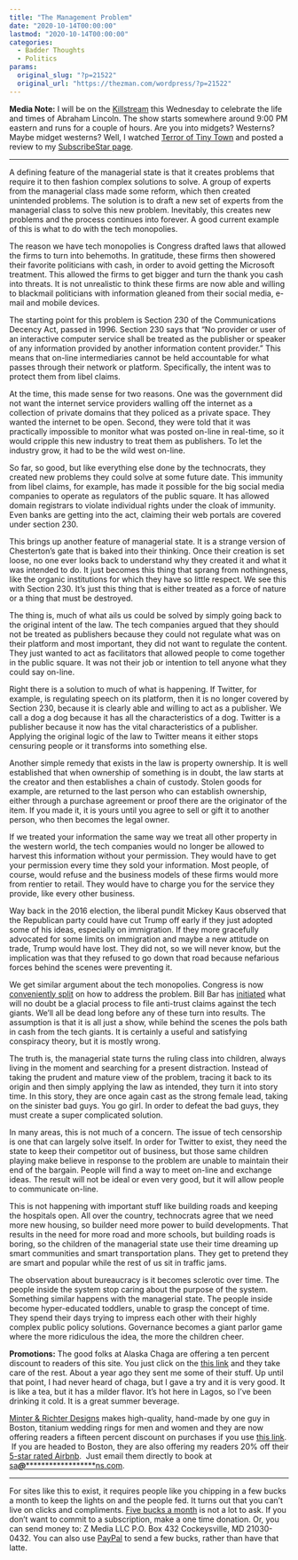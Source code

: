 ```yaml
---
title: "The Management Problem"
date: "2020-10-14T00:00:00"
lastmod: "2020-10-14T00:00:00"
categories:
  - Badder Thoughts
  - Politics
params:
  original_slug: "?p=21522"
  original_url: "https://thezman.com/wordpress/?p=21522"
---
```


**Media Note:** I will be on the
<a href="https://dlive.tv/theralphretort" rel="noopener noreferrer"
target="_blank">Killstream</a> this Wednesday to celebrate the life and
times of Abraham Lincoln. The show starts somewhere around 9:00 PM
eastern and runs for a couple of hours. Are you into midgets? Westerns?
Maybe midget westerns? Well, I watched
<a href="https://en.wikipedia.org/wiki/The_Terror_of_Tiny_Town"
rel="noopener noreferrer" target="_blank">Terror of Tiny Town</a> and
posted a review to my <a href="https://www.subscribestar.com/the-z-blog"
rel="noopener noreferrer" target="_blank">SubscribeStar page</a>.

------------------------------------------------------------------------

A defining feature of the managerial state is that it creates problems
that require it to then fashion complex solutions to solve. A group of
experts from the managerial class made some reform, which then created
unintended problems. The solution is to draft a new set of experts from
the managerial class to solve this new problem. Inevitably, this creates
new problems and the process continues into forever. A good current
example of this is what to do with the tech monopolies.

The reason we have tech monopolies is Congress drafted laws that allowed
the firms to turn into behemoths. In gratitude, these firms then
showered their favorite politicians with cash, in order to avoid getting
the Microsoft treatment. This allowed the firms to get bigger and turn
the thank you cash into threats. It is not unrealistic to think these
firms are now able and willing to blackmail politicians with information
gleaned from their social media, e-mail and mobile devices.

The starting point for this problem is Section 230 of the Communications
Decency Act, passed in 1996. Section 230 says that “No provider or user
of an interactive computer service shall be treated as the publisher or
speaker of any information provided by another information content
provider.” This means that on-line intermediaries cannot be held
accountable for what passes through their network or platform.
Specifically, the intent was to protect them from libel claims.

At the time, this made sense for two reasons. One was the government did
not want the internet service providers walling off the internet as a
collection of private domains that they policed as a private space. They
wanted the internet to be open. Second, they were told that it was
practically impossible to monitor what was posted on-line in real-time,
so it would cripple this new industry to treat them as publishers. To
let the industry grow, it had to be the wild west on-line.

So far, so good, but like everything else done by the technocrats, they
created new problems they could solve at some future date. This immunity
from libel claims, for example, has made it possible for the big social
media companies to operate as regulators of the public square. It has
allowed domain registrars to violate individual rights under the cloak
of immunity. Even banks are getting into the act, claiming their web
portals are covered under section 230.

This brings up another feature of managerial state. It is a strange
version of Chesterton’s gate that is baked into their thinking. Once
their creation is set loose, no one ever looks back to understand why
they created it and what it was intended to do. It just becomes this
thing that sprang from nothingness, like the organic institutions for
which they have so little respect. We see this with Section 230. It’s
just this thing that is either treated as a force of nature or a thing
that must be destroyed.

The thing is, much of what ails us could be solved by simply going back
to the original intent of the law. The tech companies argued that they
should not be treated as publishers because they could not regulate what
was on their platform and most important, they did not want to regulate
the content. They just wanted to act as facilitators that allowed people
to come together in the public square. It was not their job or intention
to tell anyone what they could say on-line.

Right there is a solution to much of what is happening. If Twitter, for
example, is regulating speech on its platform, then it is no longer
covered by Section 230, because it is clearly able and willing to act as
a publisher. We call a dog a dog because it has all the characteristics
of a dog. Twitter is a publisher because it now has the vital
characteristics of a publisher. Applying the original logic of the law
to Twitter means it either stops censuring people or it transforms into
something else.

Another simple remedy that exists in the law is property ownership. It
is well established that when ownership of something is in doubt, the
law starts at the creator and then establishes a chain of custody.
Stolen goods for example, are returned to the last person who can
establish ownership, either through a purchase agreement or proof there
are the originator of the item. If you made it, it is yours until you
agree to sell or gift it to another person, who then becomes the legal
owner.

If we treated your information the same way we treat all other property
in the western world, the tech companies would no longer be allowed to
harvest this information without your permission. They would have to get
your permission every time they sold your information. Most people, of
course, would refuse and the business models of these firms would more
from rentier to retail. They would have to charge you for the service
they provide, like every other business.

Way back in the 2016 election, the liberal pundit Mickey Kaus observed
that the Republican party could have cut Trump off early if they just
adopted some of his ideas, especially on immigration. If they more
gracefully advocated for some limits on immigration and maybe a new
attitude on trade, Trump would have lost. They did not, so we will never
know, but the implication was that they refused to go down that road
because nefarious forces behind the scenes were preventing it.

We get similar argument about the tech monopolies. Congress is now
[conveniently
split](https://www.nytimes.com/2020/10/06/technology/lawmakers-big-tech-power-bipartisan.html)
on how to address the problem. Bill Bar has
[initiated](https://www.nytimes.com/2019/07/23/technology/justice-department-tech-antitrust.html)
what will no doubt be a glacial process to file anti-trust claims
against the tech giants. We’ll all be dead long before any of these turn
into results. The assumption is that it is all just a show, while behind
the scenes the pols bath in cash from the tech giants. It is certainly a
useful and satisfying conspiracy theory, but it is mostly wrong.

The truth is, the managerial state turns the ruling class into children,
always living in the moment and searching for a present distraction.
Instead of taking the prudent and mature view of the problem, tracing it
back to its origin and then simply applying the law as intended, they
turn it into story time. In this story, they are once again cast as the
strong female lead, taking on the sinister bad guys. You go girl. In
order to defeat the bad guys, they must create a super complicated
solution.

In many areas, this is not much of a concern. The issue of tech
censorship is one that can largely solve itself. In order for Twitter to
exist, they need the state to keep their competitor out of business, but
those same children playing make believe in response to the problem are
unable to maintain their end of the bargain. People will find a way to
meet on-line and exchange ideas. The result will not be ideal or even
very good, but it will allow people to communicate on-line.

This is not happening with important stuff like building roads and
keeping the hospitals open. All over the country, technocrats agree that
we need more new housing, so builder need more power to build
developments. That results in the need for more road and more schools,
but building roads is boring, so the children of the managerial state
use their time dreaming up smart communities and smart transportation
plans. They get to pretend they are smart and popular while the rest of
us sit in traffic jams.

The observation about bureaucracy is it becomes sclerotic over time. The
people inside the system stop caring about the purpose of the system.
Something similar happens with the managerial state. The people inside
become hyper-educated toddlers, unable to grasp the concept of time.
They spend their days trying to impress each other with their highly
complex public policy solutions. Governance becomes a giant parlor game
where the more ridiculous the idea, the more the children cheer.

**Promotions:** The good folks at Alaska Chaga are offering a ten
percent discount to readers of this site. You just click on the
<a href="https://alaskachaga.us/discount/ZMAN" rel="noopener noreferrer"
target="_blank">this link</a> and they take care of the rest. About a
year ago they sent me some of their stuff. Up until that point, I had
never heard of chaga, but I gave a try and it is very good. It is like a
tea, but it has a milder flavor. It’s hot here in Lagos, so I’ve been
drinking it cold. It is a great summer beverage.

<a href="https://www.minterandrichterdesigns.com/"
rel="noreferrer nofollow noopener" target="_blank">Minter &amp; Richter
Designs</a> makes high-quality, hand-made by one guy in Boston, titanium
wedding rings for men and women and they are now offering readers a
fifteen percent discount on purchases if you use
<a href="https://www.minterandrichterdesigns.com/discount/ZMAN"
rel="noreferrer nofollow noopener" target="_blank">this link</a>. 
 <span class="highlight"><span class="colour"><span class="font"><span class="size">If
you are headed to Boston, they are also offering my readers 20% off
their <a
href="https://www.airbnb.com/users/7988017/listings?user_id=7988017&amp;s=3"
rel="noopener noreferrer" target="_blank">5-star rated Airbnb</a>.  Just
email them directly to book at
<a href="mailto:sa***@*********************ns.com"
data-original-string="hKp3TmIqjDDCvtiY7TmBtg==cb75JU3Uf4ulWuqdKtrDprz+xaj89OXe4sFYl3wJCsnDIIPeDM0b9khYKNtIo+BS0yc"><span
class="apbct-email-encoder"
data-original-string="1tgQyHMehHaKX47pt3wRzw==cb7l4Ts7QUXujAbPyx/vgM1T9ecL00K3luvmSpXVMOF4GR9kUQ9juq5FwIT+g0By084"
title="This contact has been encoded by Anti-Spam by CleanTalk. Click to decode. To finish the decoding make sure that JavaScript is enabled in your browser.">sa<span
class="apbct-blur">***</span>@<span
class="apbct-blur">*********************</span>ns.com</span></a>.</span></span></span></span>

------------------------------------------------------------------------

For sites like this to exist, it requires people like you chipping in a
few bucks a month to keep the lights on and the people fed. It turns out
that you can’t live on clicks and compliments.
<a href="https://www.subscribestar.com/the-z-blog"
rel="noopener noreferrer" target="_blank">Five bucks a month</a> is not
a lot to ask. If you don’t want to commit to a subscription, make a one
time donation. Or, you can send money to: Z Media LLC P.O. Box 432
Cockeysville, MD 21030-0432. You can also use <a
href="https://www.paypal.com/cgi-bin/webscr?cmd=_s-xclick&amp;hosted_button_id=UDAS2Q8JYA6CN&amp;source=url"
rel="noopener noreferrer" target="_blank">PayPal</a> to send a few
bucks, rather than have that latte.
